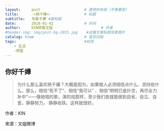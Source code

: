 ```yaml
---
layout:     post                    # 使用的布局（不需要改）
title:      ->杨千嬅<-               # 标题 
subtitle:   专属千嬅 #副标题
date:       2018-01-02              # 时间
author:     KIN转载叉姐                      # 作者
#header-img: img/post-bg-2015.jpg    #这篇文章标题背景图片
catalog: true                       # 是否归档
tags:                               #标签
    - 生活
    -明星
---
```


## 你好千嬅
>为什么那么喜欢杨千嬅？大概是因为，如果做人必须相信点什么、坚持些什么，那么，相信“死不了”、相信“我可以”
、相信“明明已是扑空，再尽全力补中”——像她唱的歌，演的戏那样，至少我们夜就能做到自省、自立、自爱。静静努力，
静静收获。这样就很好。

作者：KIN

來源：叉姐微博
